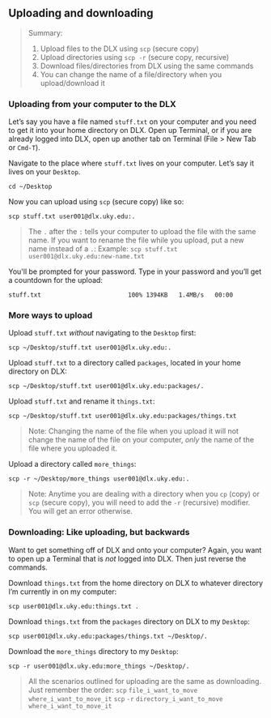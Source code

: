 ## Uploading and downloading

> Summary:
> 1. Upload files to the DLX using `scp` (secure copy)
> 2. Upload directories using `scp -r` (secure copy, recursive)
> 3. Download files/directories from DLX using the same commands
> 4. You can change the name of a file/directory when you upload/download it


### Uploading from your computer to the DLX

Let’s say you have a file named `stuff.txt` on your computer and you need to get it into your home directory on DLX. Open up Terminal, or if you are already logged into DLX, open up another tab on Terminal (File \> New Tab or `Cmd-T`). 

Navigate to the place where `stuff.txt` lives on your computer. Let’s say it lives on your `Desktop`.
```
cd ~/Desktop
```

Now you can upload using `scp` (secure copy) like so:
```
scp stuff.txt user001@dlx.uky.edu:.
```

> The `.` after the `:` tells your computer to upload the file with the same name. If you want to rename the file while you upload, put a new name instead of a `.`:
> Example: `scp stuff.txt user001@dlx.uky.edu:new-name.txt`

You'll be prompted for your password. Type in your password and you’ll get a countdown for the upload:
```
stuff.txt                        100% 1394KB   1.4MB/s   00:00
```

### More ways to upload

Upload `stuff.txt` *without* navigating to the `Desktop` first:
```
scp ~/Desktop/stuff.txt user001@dlx.uky.edu:.
```

Upload `stuff.txt` to a directory called `packages`, located in your home directory on DLX:
```
scp ~/Desktop/stuff.txt user001@dlx.uky.edu:packages/.
```

Upload `stuff.txt` and rename it `things.txt`:
```
scp ~/Desktop/stuff.txt user001@dlx.uky.edu:packages/things.txt 
```
> Note: Changing the name of the file when you upload it will not change the name of the file on your computer, *only* the name of the file where you uploaded it.

Upload a directory called `more_things`:
```
scp -r ~/Desktop/more_things user001@dlx.uky.edu:.
```

> Note: Anytime you are dealing with a directory when you `cp` (copy) or `scp` (secure copy), you will need to add the `-r` (recursive) modifier. You will get an error otherwise.

### Downloading: Like uploading, but backwards

Want to get something off of DLX and onto your computer? Again, you want to open up a Terminal that is *not* logged into DLX. Then just reverse the commands. 

Download `things.txt` from the home directory on DLX to whatever directory I’m currently in on my computer:
```
scp user001@dlx.uky.edu:things.txt .
```

Download `things.txt` from the `packages` directory on DLX to my `Desktop`:
```
scp user001@dlx.uky.edu:packages/things.txt ~/Desktop/.
```

Download the `more_things` directory to my `Desktop`:
```
scp -r user001@dlx.uky.edu:more_things ~/Desktop/.
```

> All the scenarios outlined for uploading are the same as downloading. Just remember the order:
> `scp` `file_i_want_to_move` `where_i_want_to_move_it`
> `scp` `-r` `directory_i_want_to_move` `where_i_want_to_move_it`
